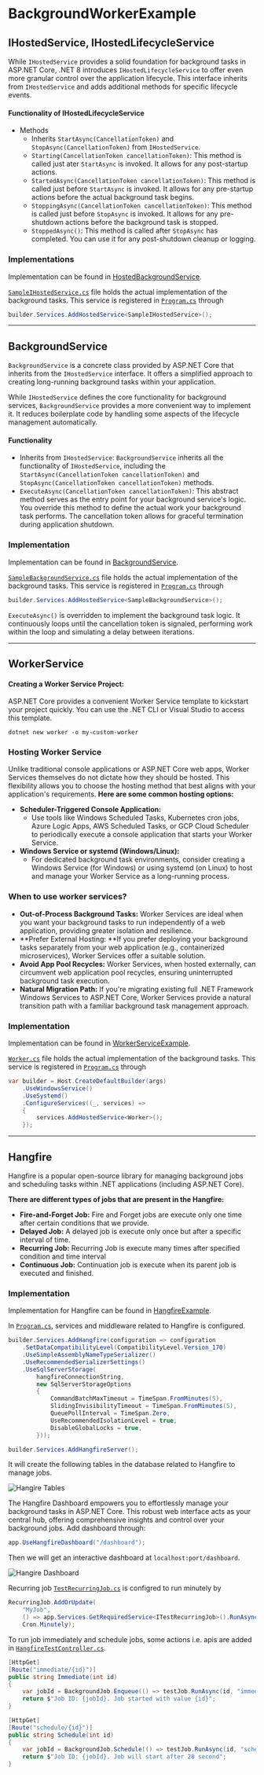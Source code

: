 # BackgroundWorkerExample

## IHostedService, IHostedLifecycleService
While `IHostedService` provides a solid foundation for background tasks in ASP.NET Core, .NET 8 introduces `IHostedLifecycleService` to offer even more granular control over the application lifecycle. This interface inherits from `IHostedService` and adds additional methods for specific lifecycle events.

#### Functionality of IHostedLifecycleService
- Methods
	- Inherits `StartAsync(CancellationToken)` and `StopAsync(CancellationToken)` from `IHostedService`.
    - `Starting(CancellationToken cancellationToken)`: This method is called just ater `StartAsync` is invoked. It allows for any post-startup actions.
    - `StartedAsync(CancellationToken cancellationToken)`: This method is called just before `StartAsync` is invoked. It allows for any pre-startup actions before the actual background task begins.
    - `StoppingAsync(CancellationToken cancellationToken)`: This method is called just before `StopAsync` is invoked. It allows for any pre-shutdown actions before the background task is stopped.
    - `StoppedAsync()`: This method is called after `StopAsync` has completed. You can use it for any post-shutdown cleanup or logging.

### Implementations
Implementation can be found in [HostedBackgroundService](HostedBackgroundService).

[`SampleIHostedService.cs`](HostedBackgroundService/Services/SampleIHostedService.cs) file holds the actual implementation of the background tasks. This service is registered in [`Program.cs`](HostedBackgroundService/Program.cs) through
```C#
builder.Services.AddHostedService<SampleIHostedService>();
```

- - -

## BackgroundService
`BackgroundService` is a concrete class provided by ASP.NET Core that inherits from the `IHostedService` interface. It offers a simplified approach to creating long-running background tasks within your application.

While `IHostedService` defines the core functionality for background services, `BackgroundService` provides a more convenient way to implement it. It reduces boilerplate code by handling some aspects of the lifecycle management automatically.

#### Functionality
- Inherits from `IHostedService`: `BackgroundService` inherits all the functionality of `IHostedService`, including the `StartAsync(CancellationToken cancellationToken)` and `StopAsync(CancellationToken cancellationToken)` methods.
- `ExecuteAsync(CancellationToken cancellationToken)`: This abstract method serves as the entry point for your background service's logic. You override this method to define the actual work your background task performs. The cancellation token allows for graceful termination during application shutdown.

### Implementation
Implementation can be found in [BackgroundService](BackgroundService).

[`SampleBackgroundService.cs`](BackgroundService/Services/SampleBackgroundService.cs) file holds the actual implementation of the background tasks. This service is registered in [`Program.cs`](BackgroundService/Program.cs) through
```C#
builder.Services.AddHostedService<SampleBackgroundService>();
```
`ExecuteAsync()` is overridden to implement the background task logic. It continuously loops until the cancellation token is signaled, performing work within the loop and simulating a delay between iterations.
- - -

## WorkerService

#### Creating a Worker Service Project:
ASP.NET Core provides a convenient Worker Service template to kickstart your project quickly. You can use the .NET CLI or Visual Studio to access this template.
```
dotnet new worker -o my-custom-worker
```

### Hosting Worker Service
Unlike traditional console applications or ASP.NET Core web apps, Worker Services themselves do not dictate how they should be hosted. This flexibility allows you to choose the hosting method that best aligns with your application's requirements.
**Here are some common hosting options:**
- **Scheduler-Triggered Console Application:**
	- Use tools like Windows Scheduled Tasks, Kubernetes cron jobs, Azure Logic Apps, AWS Scheduled Tasks, or GCP Cloud Scheduler to periodically execute a console application that starts your Worker Service.
- **Windows Service or systemd (Windows/Linux):**
	- For dedicated background task environments, consider creating a Windows Service (for Windows) or using systemd (on Linux) to host and manage your Worker Service as a long-running process.

### When to use worker services?
- **Out-of-Process Background Tasks:** Worker Services are ideal when you want your background tasks to run independently of a web application, providing greater isolation and resilience.
- **Prefer External Hosting: **If you prefer deploying your background tasks separately from your web application (e.g., containerized microservices), Worker Services offer a suitable solution.
- **Avoid App Pool Recycles:** Worker Services, when hosted externally, can circumvent web application pool recycles, ensuring uninterrupted background task execution.
- **Natural Migration Path:** If you're migrating existing full .NET Framework Windows Services to ASP.NET Core, Worker Services provide a natural transition path with a familiar background task management approach.

### Implementation
Implementation can be found in [WorkerServiceExample](WorkerServiceExample).

[`Worker.cs`](WorkerServiceExample/Worker.cs) file holds the actual implementation of the background tasks. This service is registered in [`Program.cs`](WorkerServiceExample/Program.cs) through
```C#
var builder = Host.CreateDefaultBuilder(args)
    .UseWindowsService()
    .UseSystemd()
    .ConfigureServices((_, services) =>
    {
        services.AddHostedService<Worker>();
    });
```

- - -

## Hangfire
Hangfire is a popular open-source library for managing background jobs and scheduling tasks within .NET applications (including ASP.NET Core).

**There are different types of jobs that are present in the Hangfire:**
- **Fire-and-Forget Job:** Fire and Forget jobs are execute only one time after certain conditions that we provide.
- **Delayed Job:** A delayed job is execute only once but after a specific interval of time.
- **Recurring Job:** Recurring Job is execute many times after specified condition and time interval
- **Continuous Job:** Continuation job is execute when its parent job is executed and finished.

### Implementation
Implementation for Hangfire can be found in [HangfireExample](HangfireExample).

In [`Program.cs`](HangfireExample/Program.cs), services and middleware related to Hangfire is configured.
```C#
builder.Services.AddHangfire(configuration => configuration
    .SetDataCompatibilityLevel(CompatibilityLevel.Version_170)
    .UseSimpleAssemblyNameTypeSerializer()
    .UseRecommendedSerializerSettings()
    .UseSqlServerStorage(
        hangfireConnectionString,
        new SqlServerStorageOptions
        {
            CommandBatchMaxTimeout = TimeSpan.FromMinutes(5),
            SlidingInvisibilityTimeout = TimeSpan.FromMinutes(5),
            QueuePollInterval = TimeSpan.Zero,
            UseRecommendedIsolationLevel = true,
            DisableGlobalLocks = true,
        }));

builder.Services.AddHangfireServer();
```

It will create the following tables in the database related to Hangfire to manage jobs.

![Hangire Tables](docs-asset/images/hangfire-tables.png)

The Hangfire Dashboard empowers you to effortlessly manage your background tasks in ASP.NET Core. This robust web interface acts as your central hub, offering comprehensive insights and control over your background jobs. Add dashboard through:
```C#
app.UseHangfireDashboard("/dashboard");
```
Then we will get an interactive dashboard at `localhost:port/dashboard`.

![Hangire Dashboard](docs-asset/images/hangfire-dashboard.png)

Recurring job [`TestRecurringJob.cs`](HangfireExample/Jobs/TestRecurringJob.cs) is configred to run minutely by
```C#
RecurringJob.AddOrUpdate(
	"MyJob",
    () => app.Services.GetRequiredService<ITestRecurringJob>().RunAsync(),
    Cron.Minutely);
```

To run job immediately and schedule jobs, some actions i.e. apis are added in [`HangfireTestController.cs`](HangfireExample/Controllers/HangfireTestController.cs).

```C#
[HttpGet]
[Route("immediate/{id}")]
public string Immediate(int id)
{
    var jobId = BackgroundJob.Enqueue(() => testJob.RunAsync(id, "immediate"));
    return $"Job ID: {jobId}. Job started with value {id}";
}

[HttpGet]
[Route("schedule/{id}")]
public string Schedule(int id)
{
    var jobId = BackgroundJob.Schedule(() => testJob.RunAsync(id, "schedule"), TimeSpan.FromSeconds(20));
    return $"Job ID: {jobId}. Job will start after 20 second";
}
```